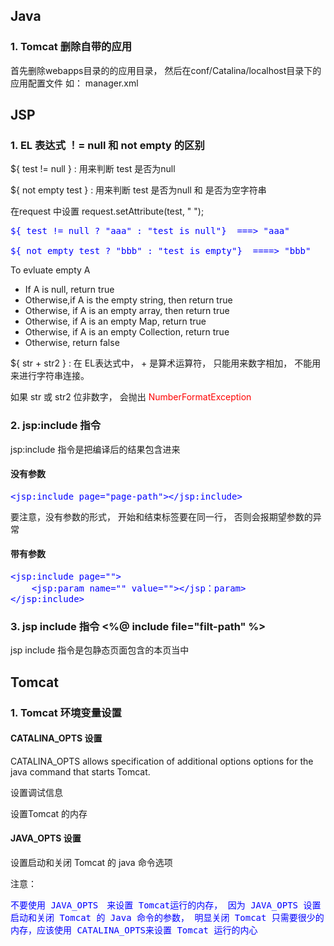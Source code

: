 <style type="text/css">
code {
	color: blue;
	font-size: 14px;
}
</style>
## Java

### 1. Tomcat 删除自带的应用
首先删除webapps目录的的应用目录， 然后在conf/Catalina/localhost目录下的应用配置文件 如： manager.xml



## JSP

### 1. EL 表达式 ！= null 和 not empty 的区别
${ test != null } : 用来判断 test 是否为null

${ not empty test } : 用来判断 test 是否为null 和 是否为空字符串


在request 中设置 request.setAttribute(test,  "     ");

	${ test != null ? "aaa" : "test is null"}  ===> "aaa"

	${ not empty test ? "bbb" : "test is empty"}  ====> "bbb"

To evluate empty A

* If A is null, return true
* Otherwise,if A is the empty string, then return true
* Otherwise, if A is an empty array, then return true
* Otherwise, if A is an empty Map, return true
* Otherwise, if A is an empty Collection, return true
* Otherwise, return false


${ str + str2 } : 在 EL表达式中， +  是算术运算符， 只能用来数字相加， 不能用来进行字符串连接。

如果 str 或 str2 位非数字， 会抛出 <font style="color:red">NumberFormatException</font>


### 2. jsp:include 指令
jsp:include 指令是把编译后的结果包含进来
#### 没有参数
	<jsp:include page="page-path"></jsp:include> 
要注意，没有参数的形式， 开始和结束标签要在同一行， 否则会报期望参数的异常

#### 带有参数
	<jsp:include page="">
		<jsp:param name="" value=""></jsp：param>
	</jsp:include>

### 3. jsp include 指令 <%@ include file="filt-path" %> 
jsp include 指令是包静态页面包含的本页当中



## Tomcat

### 1. Tomcat 环境变量设置

#### CATALINA_OPTS 设置

CATALINA_OPTS allows specification of additional options options for the java command that starts Tomcat.

设置调试信息

设置Tomcat 的内存

#### JAVA_OPTS 设置

设置启动和关闭 Tomcat 的 java 命令选项

注意：
	
	不要使用 JAVA_OPTS　来设置 Tomcat运行的内存， 因为 JAVA_OPTS 设置 启动和关闭 Tomcat 的 Java 命令的参数， 明显关闭 Tomcat 只需要很少的内存，应该使用 CATALINA_OPTS来设置 Tomcat 运行的内心

